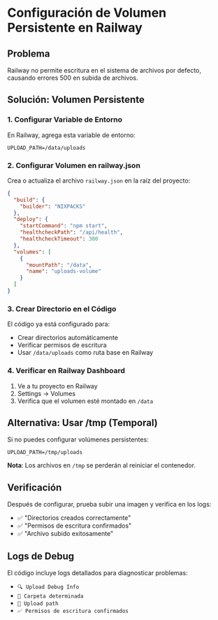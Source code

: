 # Configuración de Volumen Persistente en Railway

## Problema
Railway no permite escritura en el sistema de archivos por defecto, causando errores 500 en subida de archivos.

## Solución: Volumen Persistente

### 1. Configurar Variable de Entorno
En Railway, agrega esta variable de entorno:

```
UPLOAD_PATH=/data/uploads
```

### 2. Configurar Volumen en railway.json
Crea o actualiza el archivo `railway.json` en la raíz del proyecto:

```json
{
  "build": {
    "builder": "NIXPACKS"
  },
  "deploy": {
    "startCommand": "npm start",
    "healthcheckPath": "/api/health",
    "healthcheckTimeout": 300
  },
  "volumes": [
    {
      "mountPath": "/data",
      "name": "uploads-volume"
    }
  ]
}
```

### 3. Crear Directorio en el Código
El código ya está configurado para:
- Crear directorios automáticamente
- Verificar permisos de escritura
- Usar `/data/uploads` como ruta base en Railway

### 4. Verificar en Railway Dashboard
1. Ve a tu proyecto en Railway
2. Settings → Volumes
3. Verifica que el volumen esté montado en `/data`

## Alternativa: Usar /tmp (Temporal)
Si no puedes configurar volúmenes persistentes:

```
UPLOAD_PATH=/tmp/uploads
```

**Nota**: Los archivos en `/tmp` se perderán al reiniciar el contenedor.

## Verificación
Después de configurar, prueba subir una imagen y verifica en los logs:
- ✅ "Directorios creados correctamente"
- ✅ "Permisos de escritura confirmados"
- ✅ "Archivo subido exitosamente"

## Logs de Debug
El código incluye logs detallados para diagnosticar problemas:
- `🔍 Upload Debug Info`
- `📁 Carpeta determinada`
- `📂 Upload path`
- `✅ Permisos de escritura confirmados`
